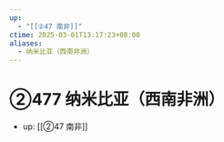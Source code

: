 ```yaml
---
up:
  - "[[②47 南非]]"
ctime: 2025-03-01T13:17:23+08:00
aliases:
  - 纳米比亚（西南非洲）
---
```


# ②477 纳米比亚（西南非洲）

- up: [[②47 南非]]
